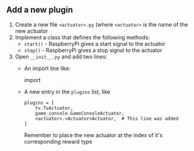 Add a new plugin
----------------

1. Create a new file `<actuator>.py` (where `<actuator>` is the name of the new
actuator
2. Implement a class that defines the following methods:
	- `start()` - RaspberryPi gives a start signal to the actuator
	- `stop()` - RaspberryPi gives a stop signal to the actuator
3. Open `__init__.py` and add two lines:
	- An import line like:

		import <actuator>

	- A new entry in the `plugins` list, like

		```
		plugins = [
		    tv.TvActuator,
		    game_console.GameConsoleActuator,
			<actuator>.<Actuator>Actuator,  # This line was added
		]
		```

		Remember to place the new actuator at the index of it's corresponding
		reward type
